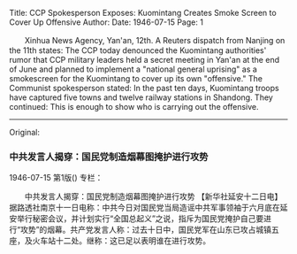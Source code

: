Title: CCP Spokesperson Exposes: Kuomintang Creates Smoke Screen to Cover Up Offensive
Author:
Date: 1946-07-15
Page: 1

　　Xinhua News Agency, Yan'an, 12th. A Reuters dispatch from Nanjing on the 11th states: The CCP today denounced the Kuomintang authorities' rumor that CCP military leaders held a secret meeting in Yan'an at the end of June and planned to implement a "national general uprising" as a smokescreen for the Kuomintang to cover up its own "offensive." The Communist spokesperson stated: In the past ten days, Kuomintang troops have captured five towns and twelve railway stations in Shandong. They continued: This is enough to show who is carrying out the offensive.



<hr /> 

Original: 


### 中共发言人揭穿：国民党制造烟幕图掩护进行攻势

1946-07-15
第1版()
专栏：

　　中共发言人揭穿：国民党制造烟幕图掩护进行攻势
    【新华社延安十二日电】据路透社南京十一日电称：中共今日对国民党当局造谣中共军事领袖于六月底在延安举行秘密会议，并计划实行“全国总起义”之说，指斥为国民党掩护自己要进行“攻势”的烟幕。共产党发言人称：过去十日中，国民党军在山东已攻占城镇五座，及火车站十二处。继称：这已足以表明谁在进行攻势。
